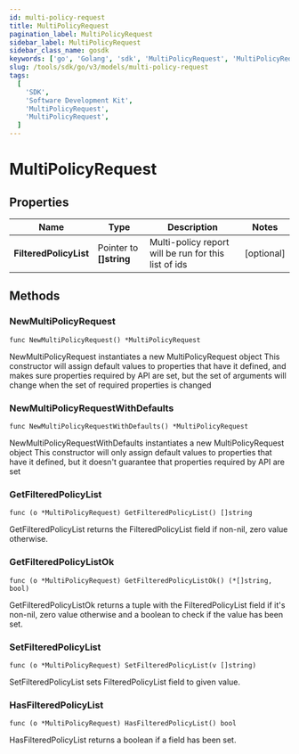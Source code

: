 ```yaml
---
id: multi-policy-request
title: MultiPolicyRequest
pagination_label: MultiPolicyRequest
sidebar_label: MultiPolicyRequest
sidebar_class_name: gosdk
keywords: ['go', 'Golang', 'sdk', 'MultiPolicyRequest', 'MultiPolicyRequest']
slug: /tools/sdk/go/v3/models/multi-policy-request
tags:
  [
    'SDK',
    'Software Development Kit',
    'MultiPolicyRequest',
    'MultiPolicyRequest',
  ]
---
```


# MultiPolicyRequest

## Properties

| Name | Type | Description | Notes |
| --- | --- | --- | --- |
| **FilteredPolicyList** | Pointer to **[]string** | Multi-policy report will be run for this list of ids | [optional] |

## Methods

### NewMultiPolicyRequest

`func NewMultiPolicyRequest() *MultiPolicyRequest`

NewMultiPolicyRequest instantiates a new MultiPolicyRequest object This constructor will assign default values to properties that have it defined, and makes sure properties required by API are set, but the set of arguments will change when the set of required properties is changed

### NewMultiPolicyRequestWithDefaults

`func NewMultiPolicyRequestWithDefaults() *MultiPolicyRequest`

NewMultiPolicyRequestWithDefaults instantiates a new MultiPolicyRequest object This constructor will only assign default values to properties that have it defined, but it doesn't guarantee that properties required by API are set

### GetFilteredPolicyList

`func (o *MultiPolicyRequest) GetFilteredPolicyList() []string`

GetFilteredPolicyList returns the FilteredPolicyList field if non-nil, zero value otherwise.

### GetFilteredPolicyListOk

`func (o *MultiPolicyRequest) GetFilteredPolicyListOk() (*[]string, bool)`

GetFilteredPolicyListOk returns a tuple with the FilteredPolicyList field if it's non-nil, zero value otherwise and a boolean to check if the value has been set.

### SetFilteredPolicyList

`func (o *MultiPolicyRequest) SetFilteredPolicyList(v []string)`

SetFilteredPolicyList sets FilteredPolicyList field to given value.

### HasFilteredPolicyList

`func (o *MultiPolicyRequest) HasFilteredPolicyList() bool`

HasFilteredPolicyList returns a boolean if a field has been set.
